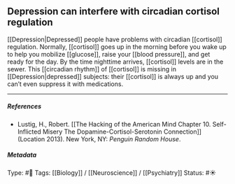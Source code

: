 ## Depression can interfere with circadian cortisol regulation # 

[[Depression|Depressed]] people have problems with circadian [[cortisol]] regulation. Normally, [[cortisol]] goes up in the morning before you wake up to help you mobilize [[glucose]], raise your [[blood pressure]], and get ready for the day. By the time nighttime arrives, [[cortisol]] levels are in the sewer. This [[circadian rhythm]] of [[cortisol]] is missing in [[Depression|depressed]] subjects: their [[cortisol]] is always up and you can’t even suppress it with medications.

___

##### References

- Lustig, H., Robert. [[The Hacking of the American Mind Chapter 10. Self-Inflicted Misery The Dopamine-Cortisol-Serotonin Connection]] (Location 2013). New York, NY: _Penguin Random House_.

##### Metadata

Type: #🔴 
Tags: [[Biology]] / [[Neuroscience]] / [[Psychiatry]]
Status: #☀️ 